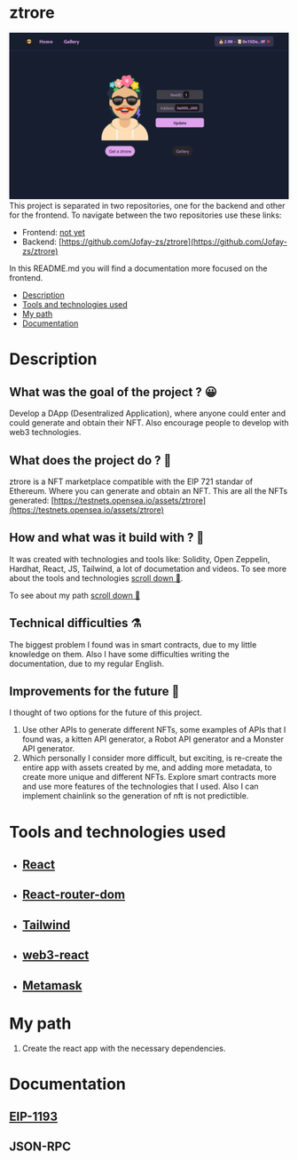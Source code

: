 # ztrore
![Cover-image](./cover2.png)
This project is separated in two repositories, one for the backend and other for the frontend. To navigate between the two repositories use these links:
- Frontend: [not yet]()
- Backend: [https://github.com/Jofay-zs/ztrore](https://github.com/Jofay-zs/ztrore)

In this README.md you will find a documentation more focused on the frontend.
- [Description](#description)
- [Tools and technologies used](#tools-and-technologies-used)
- [My path](#my-path)
- [Documentation](#documentation)

# Description
## What was the goal of the project ? 😀
Develop a DApp (Desentralized Application), where anyone could enter and could generate and obtain their NFT. Also encourage people to develop with web3 technologies.

## What does the project do ? 🏪
ztrore is a NFT marketplace compatible with the EIP 721 standar of Ethereum. Where you can generate and obtain an NFT. This are all the NFTs generated: [https://testnets.opensea.io/assets/ztrore](https://testnets.opensea.io/assets/ztrore)

## How and what was it build with ? 🥣
It was created with technologies and tools like: Solidity, Open Zeppelin, Hardhat, React, JS, Tailwind, a lot of documetation and videos. To see more about the tools and technologies [scroll down 🔽](#tools-and-technologies-used).

To see about my path [scroll down 🔽](#my-path)

## Technical difficulties ⚗️
The biggest problem I found was in smart contracts, due to my little knowledge on them. Also I have some difficulties writing the documentation, due to my regular English.

## Improvements for the future 🔮
I thought of two options for the future of this project.
1. Use other APIs to generate different NFTs, some examples of APIs that I found was, a kitten API generator, a Robot API generator and a Monster API generator.
2. Which personally I consider more difficult, but exciting, is re-create the entire app with assets created by me, and adding more metadata, to create more unique and different NFTs. Explore smart contracts more and use more features of the technologies that I used. Also I can implement chainlink so the generation of nft is not predictible.

# Tools and technologies used
- ## [React](https://reactjs.org/)
- ## [React-router-dom](https://v5.reactrouter.com/web/guides/quick-start)
- ## [Tailwind](https://tailwindcss.com/)
- ## [web3-react](https://github.com/NoahZinsmeister/web3-react/tree/v6/)
- ## [Metamask](https://metamask.io/)
    

# My path
1. Create the react app with the necessary dependencies.

# Documentation

## [EIP-1193](https://eips.ethereum.org/EIPS/eip-1193)
## JSON-RPC